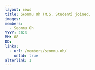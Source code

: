 ```yaml
---
layout: news
title: Seonmu Oh (M.S. Student) joined.
images:
members:
  - Seonmu Oh
YYYY: 2023
MM: 08
DD: 
links:
  - url: /members/seonmu-oh/
    ontab: true
alterlink: 1
---
```

